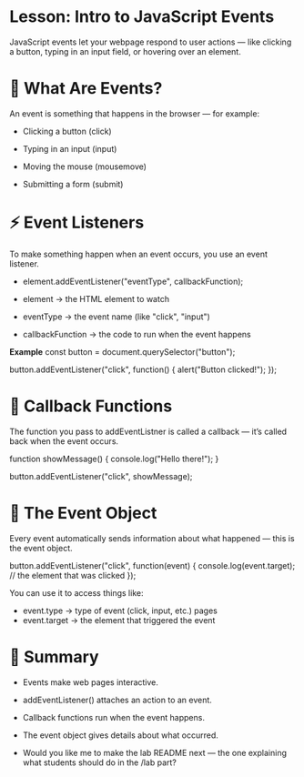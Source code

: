 # Lesson: Intro to JavaScript Events

JavaScript events let your webpage respond to user actions — like clicking a button, typing in an input field, or hovering over an element.

# 🧠 What Are Events?

An event is something that happens in the browser — for example:

- Clicking a button (click)

- Typing in an input (input)

- Moving the mouse (mousemove)

- Submitting a form (submit)

# ⚡ Event Listeners

To make something happen when an event occurs, you use an event listener.

- element.addEventListener("eventType", callbackFunction);

- element → the HTML element to watch

- eventType → the event name (like "click", "input")

- callbackFunction → the code to run when the event happens

**Example**
const button = document.querySelector("button");

button.addEventListener("click", function() {
  alert("Button clicked!");
});

# 🧩 Callback Functions

The function you pass to addEventListner is called a callback — it’s called back when the event occurs.

function showMessage() {
  console.log("Hello there!");
}

button.addEventListener("click", showMessage);

# 🧰 The Event Object

Every event automatically sends information about what happened — this is the event object.

button.addEventListener("click", function(event) {
  console.log(event.target); // the element that was clicked
});


You can use it to access things like:

- event.type → type of event (click, input, etc.)
pages
- event.target → the element that triggered the event

# 🌟 Summary

- Events make web pages interactive.

- addEventListener() attaches an action to an event.

- Callback functions run when the event happens.

- The event object gives details about what occurred.

- Would you like me to make the lab README next — the one explaining what students should do in the /lab part?

